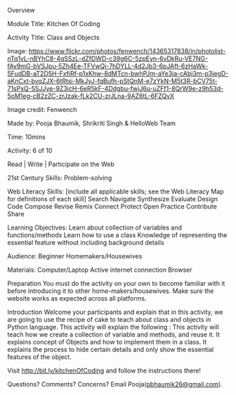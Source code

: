Overview

Module Title: Kitchen Of Coding

Activity Title: Class and Objects

Image: https://www.flickr.com/photos/fenwench/14365317838/in/photolist-nTq1vL-nBYhC8-4qSSzL-dZfDWD-c39g6C-5zpEyn-6vDkRu-VE7NG-fAy9mG-bVSJpu-5Zh4Ee-TFVwQj-7hDYLL-4d2Jb3-6pJAft-6zHaWk-5FudDB-aT2D5H-FxfiRf-p1xKhw-8dMTcn-bwhPJm-aYe3ja-cAbj3m-p3jegD-aKnCxt-bvqZJX-6tRtsi-MkJyJ-fqBufh-pStQnM-e7zYkN-M5t3R-bCV75t-71sPxQ-5SJJye-9Z3icH-6eR5kF-4Ddgbu-fwjJ6u-uZFf1-8QrW9e-z9h53d-5oM1eg-cB2zZC-zrJzak-fLk2CU-zrJLna-9AZ6tL-6FZQvX

Image credit: Fenwench

Made by: Pooja Bhaumik, Shrikriti Singh & HelloWeb Team

Time: 10mins

Activity: 6 of 10

Read | Write | Participate on the Web

21st Century Skills:
Problem-solving

Web Literacy Skills: [include all applicable skills; see the Web Literacy Map for definitions of each skill]
Search
Navigate
Synthesize
Evaluate
Design
Code
Compose
Revise
Remix
Connect
Protect
Open Practice
Contribute
Share

Learning Objectives:
Learn about collection of variables and functions/methods
Learn how to use a class
Knowledge of representing the essential feature without including background details

Audience:
Beginner Homemakers/Housewives


Materials:
Computer/Laptop
Active internet connection
Browser


Preparation
You must do the activity on your own to become familiar with it before introducing it to other home-makers/housewives. Make sure the website works as expected across all platforms.


Introduction
Welcome your participants and explain that in this activity, we are going to use the recipe of cake to teach about class and objects in Python language. This activity will explain the following :
This activity will teach how we create a collection of variable and methods, and reuse it.
It explains concept of Objects and how to implement them in a class.
It explains the process to hide certain details and only show the essential features of the object.


Visit http://bit.ly/kitchenOfCoding and follow the instructions there!


Questions? Comments? Concerns? Email Pooja(pbhaumik26@gmail.com).
